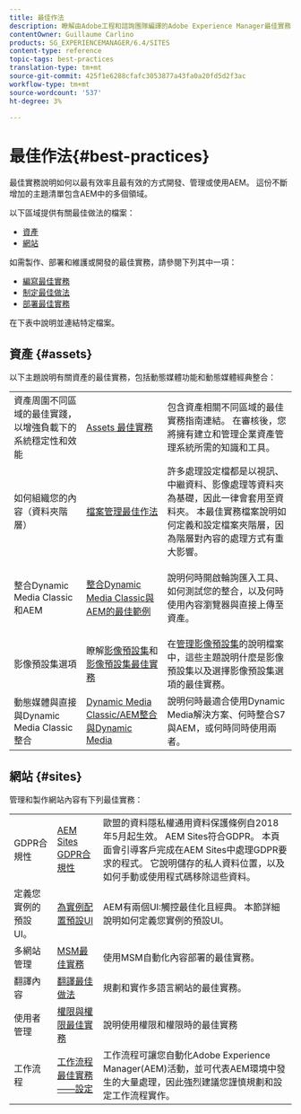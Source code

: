 ```yaml
---
title: 最佳作法
description: 瞭解由Adobe工程和諮詢團隊編譯的Adobe Experience Manager最佳實務，以協助管理員上手使用。
contentOwner: Guillaume Carlino
products: SG_EXPERIENCEMANAGER/6.4/SITES
content-type: reference
topic-tags: best-practices
translation-type: tm+mt
source-git-commit: 425f1e6288cfafc3053877a43fa0a20fd5d2f3ac
workflow-type: tm+mt
source-wordcount: '537'
ht-degree: 3%

---
```



# 最佳作法{#best-practices}

最佳實務說明如何以最有效率且最有效的方式開發、管理或使用AEM。 這份不斷增加的主題清單包含AEM中的多個領域。

以下區域提供有關最佳做法的檔案：

* [資產](#assets)
* [網站](#sites)

如需製作、部署和維護或開發的最佳實務，請參閱下列其中一項：

* [編寫最佳實務](/help/sites-authoring/best-practices.md)
* [制定最佳做法](/help/sites-developing/best-practices.md)
* [部署最佳實務](/help/sites-deploying/best-practices.md)

在下表中說明並連結特定檔案。

## 資產 {#assets}

以下主題說明有關資產的最佳實務，包括動態媒體功能和動態媒體經典整合：

<table> 
 <tbody>
  <tr>
   <td>資產周圍不同區域的最佳實踐，以增強負載下的系統穩定性和效能</td> 
   <td><a href="/help/assets/organize-assets.md">Assets 最佳實務</a></td> 
   <td>包含資產相關不同區域的最佳實務指南連結。 在審核後，您將擁有建立和管理企業資產管理系統所需的知識和工具。</td> 
  </tr>
  <tr>
   <td>如何組織您的內容（資料夾階層）</td> 
   <td><a href="/help/assets/organize-assets.md">檔案管理最佳作法</a></td> 
   <td>許多處理設定檔都是以視訊、中繼資料、影像處理等資料夾為基礎，因此一律會套用至資料夾。 本最佳實務檔案說明如何定義和設定檔案夾階層，因為階層對內容的處理方式有重大影響。 </td> 
  </tr>
  <tr>
   <td>整合Dynamic Media Classic和AEM</td> 
   <td><a href="/help/sites-administering/scene7.md#best-practices-for-integrating-scene-with-aem">整合Dynamic Media Classic與AEM的最佳範例</a></td> 
   <td><p>說明何時開啟輪詢匯入工具、如何測試您的整合，以及何時使用內容瀏覽器與直接上傳至資產。</p> </td> 
  </tr>
  <tr>
   <td>影像預設集選項</td> 
   <td>瞭解<a href="/help/assets/managing-image-presets.md#understanding-image-presets">影像預設集</a>和<a href="/help/assets/managing-image-presets.md#image-preset-options">影像預設集最佳實務</a></td> 
   <td>在<a href="/help/assets/managing-image-presets.md">管理影像預設集</a>的說明檔案中，這些主題說明什麼是影像預設集以及選擇影像預設集選項的最佳實務。</td> 
  </tr>
  <tr>
   <td>動態媒體與直接與Dynamic Media Classic整合</td> 
   <td><a href="/help/sites-administering/scene7.md#aem-scene-integration-versus-dynamic-media">Dynamic Media Classic/AEM整合與Dynamic Media</a></td> 
   <td>說明何時最適合使用Dynamic Media解決方案、何時整合S7與AEM，或何時同時使用兩者。</td> 
  </tr>
 </tbody>
</table>

## 網站 {#sites}

管理和製作網站內容有下列最佳實務：

<table> 
 <tbody>
  <tr>
   <td>GDPR合規性</td> 
   <td><a href="/help/sites-administering/gdpr-compliance-sites.md">AEM Sites GDPR合規性</a></td> 
   <td>歐盟的資料隱私權通用資料保護條例自2018年5月起生效。 AEM Sites符合GDPR。 本頁面會引導客戶完成在AEM Sites中處理GDPR要求的程式。 它說明儲存的私人資料位置，以及如何手動或使用程式碼移除這些資料。</td> 
  </tr>
  <tr>
   <td>定義您實例的預設UI。</td> 
   <td><p><a href="/help/sites-authoring/select-ui.md#configuring-the-default-ui-for-your-instance">為實例配置預設UI</a></p> </td> 
   <td>AEM有兩個UI:觸控最佳化且經典。 本節詳細說明如何定義您實例的預設UI。</td> 
  </tr>
  <tr>
   <td>多網站管理</td> 
   <td><a href="/help/sites-administering/msm-best-practices.md">MSM最佳實務</a></td> 
   <td>使用MSM自動化內容部署的最佳實務。 </td> 
  </tr>
  <tr>
   <td>翻譯內容</td> 
   <td><a href="/help/sites-administering/tc-bp.md">翻譯最佳做法</a></td> 
   <td>規劃和實作多語言網站的最佳實務。</td> 
  </tr>
  <tr>
   <td>使用者管理</td> 
   <td><a href="/help/sites-administering/security.md#best-practices">權限與權限最佳實務</a></td> 
   <td>說明使用權限和權限時的最佳實務 </td> 
  </tr>
  <tr>
   <td>工作流程</td> 
   <td><a href="/help/sites-developing/workflows-best-practices.md#configuration">工作流程最佳實務——設定</a></td> 
   <td>工作流程可讓您自動化Adobe Experience Manager(AEM)活動，並可代表AEM環境中發生的大量處理，因此強烈建議您謹慎規劃和設定工作流程實作。</td> 
  </tr>
 </tbody>
</table>

